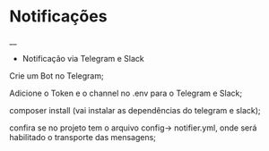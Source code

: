 # Notificações
__

* Notificação via Telegram e Slack

Crie um Bot no Telegram;

Adicione o Token e o channel no .env para o Telegram e Slack;

composer install (vai instalar as dependências do telegram e slack);

confira se no projeto tem o arquivo config-> notifier.yml, onde será habilitado o transporte das mensagens;
